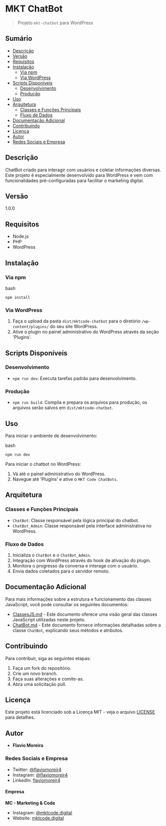 MKT ChatBot
===========

> Projeto `mkt-chatbot` para WordPress

Sumário
-------

-   [Descrição](#descri%C3%A7%C3%A3o)
-   [Versão](#vers%C3%A3o)
-   [Requisitos](#requisitos)
-   [Instalação](#instala%C3%A7%C3%A3o)
    -   [Via npm](#via-npm)
    -   [Via WordPress](#via-wordpress)
-   [Scripts Disponíveis](#scripts-dispon%C3%ADveis)
    -   [Desenvolvimento](#desenvolvimento)
    -   [Produção](#produ%C3%A7%C3%A3o)
-   [Uso](#uso)
-   [Arquitetura](#arquitetura)
    -   [Classes e Funções Principais](#classes-e-fun%C3%A7%C3%B5es-principais)
    -   [Fluxo de Dados](#fluxo-de-dados)
-   [Documentação Adicional](#documenta%C3%A7%C3%A3o-adicional)
-   [Contribuindo](#contribuindo)
-   [Licença](#licen%C3%A7a)
-   [Autor](#autor)
-   [Redes Sociais e Empresa](#redes-sociais-e-empresa)

Descrição
---------

ChatBot criado para interagir com usuários e coletar informações diversas. Este projeto é especialmente desenvolvido para WordPress e vem com funcionalidades pré-configuradas para facilitar o marketing digital.

Versão
------

1.0.0

Requisitos
----------

-   Node.js
-   PHP
-   WordPress

Instalação
----------

### Via npm

bash

`npm install`

### Via WordPress

1.  Faça o upload da pasta `dist/mktcode-chatbot` para o diretório `/wp-content/plugins/` do seu site WordPress.
2.  Ative o plugin no painel administrativo do WordPress através da seção 'Plugins'.

Scripts Disponíveis
-------------------

### Desenvolvimento

-   `npm run dev`: Executa tarefas padrão para desenvolvimento.

### Produção

-   `npm run build`: Compila e prepara os arquivos para produção, os arquivos serão salvos em `dist/mktcode-chatbot`.

Uso
---

Para iniciar o ambiente de desenvolvimento:

bash

`npm run dev`

Para iniciar o chatbot no WordPress:

1.  Vá até o painel administrativo do WordPress.
2.  Navegue até 'Plugins' e ative o `MKT Code ChatBots`.

Arquitetura
-----------

### Classes e Funções Principais

-   `ChatBot`: Classe responsável pela lógica principal do chatbot.
-   `ChatBot_Admin`: Classe responsável pela interface administrativa no WordPress.

### Fluxo de Dados

1.  Inicializa o `ChatBot` e o `ChatBot_Admin`.
2.  Integração com WordPress através do hook de ativação do plugin.
3.  Monitora o progresso da conversa e interage com o usuário.
4.  Envia dados coletados para o servidor remoto.

Documentação Adicional
----------------------

Para mais informações sobre a estrutura e funcionamento das classes JavaScript, você pode consultar os seguintes documentos:

-   [ClassesJS.md](ClassesJS.md) - Este documento oferece uma visão geral das classes JavaScript utilizadas neste projeto.
-   [ChatBot.md](ChatBot.md) - Este documento fornece informações detalhadas sobre a classe `ChatBot`, explicando seus métodos e atributos.

Contribuindo
------------

Para contribuir, siga as seguintes etapas:

1.  Faça um fork do repositório.
2.  Crie um novo branch.
3.  Faça suas alterações e comite-as.
4.  Abra uma solicitação pull.

Licença
-------

Este projeto está licenciado sob a Licença MIT - veja o arquivo [LICENSE](LICENSE) para detalhes.

Autor
-----

-   **Flavio Moreira**

### Redes Sociais e Empresa

-   Twitter: [@flaviomoreir4](https://twitter.com/flaviomoreir4)
-   Instagram: [@flaviomoreir4](https://instagram.com/flaviomoreir4)
-   LinkedIn: [flaviomoreir4](https://linkedin.com/in/flaviomoreir4)

#### Empresa

**MC - Marketing & Code**

-   Instagram: [@mktcode.digital](https://instagram.com/mktcode.digital)
-   Website: [mktcode.digital](https://mktcode.digital)